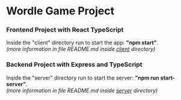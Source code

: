 <h1>Wordle Game Project</h1>

<h3><b>Frontend Project with React TypeScript</b></h3>
Inside the "client" directory run to start the app: <b>"npm start"</b>.<br>
<i>(more information in file README.md inside <a href="https://github.com/igor-ht/Wordle-Game/tree/main/client">client</a> directory)</i>

<h3><b>Backend Project with Express and TypeScript</b></h3>
Inside the "server" directory run to start the server: <b>"npm run start-server"</b>.<br>
<i>(more information in file README.md inside <a href="https://github.com/igor-ht/Wordle-Game/tree/main/server">server</a> directory)</i>
